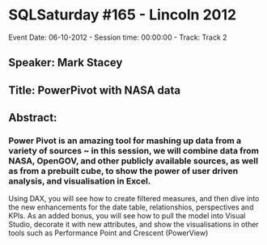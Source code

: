 # SQLSaturday #165 - Lincoln 2012
Event Date: 06-10-2012 - Session time: 00:00:00 - Track: Track 2
## Speaker: Mark Stacey
## Title: PowerPivot with NASA data
## Abstract:
### Power Pivot is an amazing tool for mashing up data from a variety of sources ~ in this session, we will combine data from NASA, OpenGOV, and other publicly available sources, as well as from a prebuilt cube, to show the power of user driven analysis, and visualisation in Excel.
Using DAX, you will see how to create filtered measures, and then dive into the new enhancements for the date table, relationshios, perspectives and KPIs.
As an added bonus, you will see how to pull the model into Visual Studio, decorate it with new attributes, and show the visualisations in other tools such as Performance Point and Crescent (PowerView)
